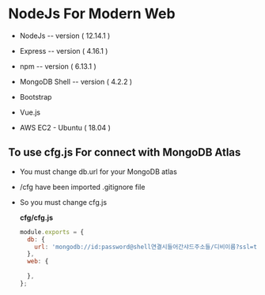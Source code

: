 # NodeJs For Modern Web

- NodeJs -- version ( 12.14.1 )

- Express -- version ( 4.16.1 )

- npm -- version ( 6.13.1 )

- MongoDB Shell -- version ( 4.2.2 )

- Bootstrap 

- Vue.js

- AWS EC2 - Ubuntu ( 18.04 ) 

## To use cfg.js For connect with MongoDB Atlas

- You must change db.url for your MongoDB atlas
- /cfg have been imported .gitignore file
- So you must change cfg.js  

    **cfg/cfg.js**

    ```javascript
    module.exports = {
      db: {
        url: 'mongodb://id:password@shell연결시들어간샤드주소들/디비이름?ssl=true&replicaSet=Cluster0-shard-0&authSource=admin'
      },
      web: {
        
      },
    };
    ```
